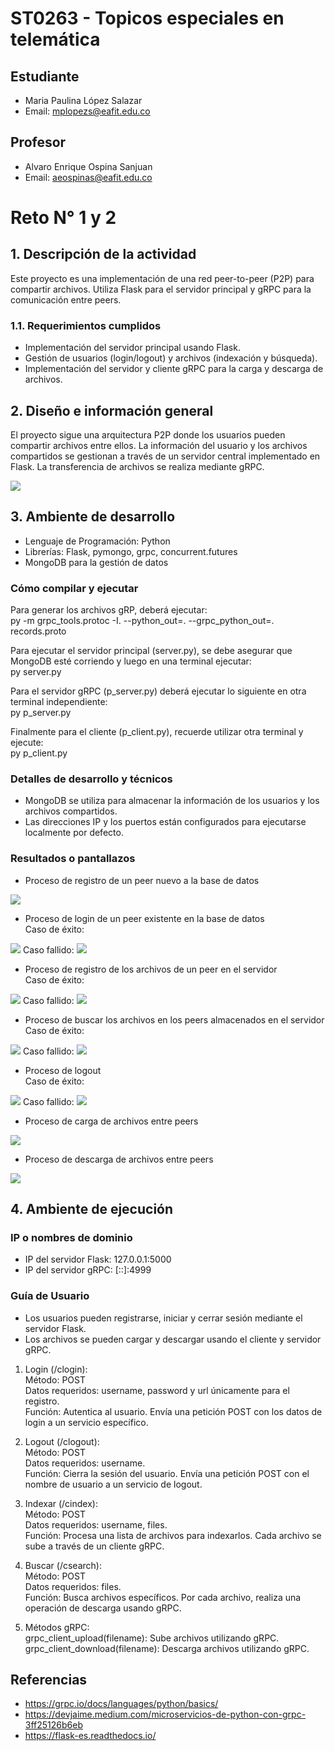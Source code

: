 # ST0263 - Topicos especiales en telemática

## Estudiante
- Maria Paulina López Salazar
- Email: mplopezs@eafit.edu.co

## Profesor
- Alvaro Enrique Ospina Sanjuan
- Email: aeospinas@eafit.edu.co

# Reto N° 1 y 2
## 1. Descripción de la actividad
Este proyecto es una implementación de una red peer-to-peer (P2P) para compartir archivos. Utiliza Flask para el servidor principal y gRPC para la comunicación entre peers.

### 1.1. Requerimientos cumplidos
- Implementación del servidor principal usando Flask.
- Gestión de usuarios (login/logout) y archivos (indexación y búsqueda).
- Implementación del servidor y cliente gRPC para la carga y descarga de archivos.

## 2. Diseño e información general
El proyecto sigue una arquitectura P2P donde los usuarios pueden compartir archivos entre ellos. La información del usuario y los archivos compartidos se gestionan a través de un servidor central implementado en Flask. La transferencia de archivos se realiza mediante gRPC.

<img src="https://i.postimg.cc/W4Hf5MZ0/telematica-drawio.png">

## 3. Ambiente de desarrollo
- Lenguaje de Programación: Python
- Librerías:  Flask, pymongo, grpc, concurrent.futures
- MongoDB para la gestión de datos

### Cómo compilar y ejecutar

Para generar los archivos gRP, deberá ejecutar:<br>
py -m grpc_tools.protoc -I. --python_out=. --grpc_python_out=. records.proto

Para ejecutar el servidor principal (server.py), se debe asegurar que MongoDB esté corriendo y luego en una terminal ejecutar:<br>
py server.py

Para el servidor gRPC (p_server.py) deberá ejecutar lo siguiente en otra terminal independiente:<br>
py p_server.py

Finalmente para el cliente (p_client.py), recuerde utilizar otra terminal y ejecute:<br>
py p_client.py

### Detalles de desarrollo y técnicos
- MongoDB se utiliza para almacenar la información de los usuarios y los archivos compartidos.
- Las direcciones IP y los puertos están configurados para ejecutarse localmente por defecto.

### Resultados o pantallazos
- Proceso de registro de un peer nuevo a la base de datos
<img src="https://i.postimg.cc/W3L7HS9L/image.png">

- Proceso de login de un peer existente en la base de datos<br>
Caso de éxito:
<img src="https://i.postimg.cc/FHwqhyPG/image.png">
Caso fallido:
<img src="https://i.postimg.cc/CMJQRTPR/image.png">

- Proceso de registro de los archivos de un peer en el servidor<br>
Caso de éxito:
<img src="https://i.postimg.cc/76ZSccgR/image.png">
Caso fallido:
<img src="https://i.postimg.cc/15qwLDqy/image.png">

- Proceso de buscar los archivos en los peers almacenados en el servidor<br>
Caso de éxito:
<img src="https://i.postimg.cc/pTS5SdV9/image.png">
Caso fallido:
<img src="https://i.postimg.cc/gcfNXzyk/image.png">

- Proceso de logout<br>
Caso de éxito:
<img src="https://i.postimg.cc/wv1QMZ7m/image.png">
Caso fallido:
<img src="https://i.postimg.cc/vT97Ln78/image.png">

- Proceso de carga de archivos entre peers
<img src="https://i.postimg.cc/d3KZFxdv/image.png">

- Proceso de descarga de archivos entre peers
<img src="https://i.postimg.cc/BnNzKWQY/image.png">

## 4. Ambiente de ejecución
### IP o nombres de dominio
- IP del servidor Flask: 127.0.0.1:5000
- IP del servidor gRPC: [::]:4999

### Guía de Usuario
- Los usuarios pueden registrarse, iniciar y cerrar sesión mediante el servidor Flask.
- Los archivos se pueden cargar y descargar usando el cliente y servidor gRPC.

1. Login (/clogin):<br>
Método: POST<br>
Datos requeridos: username, password y url únicamente para el registro.<br>
Función: Autentica al usuario. Envía una petición POST con los datos de login a un servicio específico.

2. Logout (/clogout):<br>
Método: POST<br>
Datos requeridos: username.<br>
Función: Cierra la sesión del usuario. Envía una petición POST con el nombre de usuario a un servicio de logout.

3. Indexar (/cindex):<br>
Método: POST<br>
Datos requeridos: username, files.<br>
Función: Procesa una lista de archivos para indexarlos. Cada archivo se sube a través de un cliente gRPC.

5. Buscar (/csearch):<br>
Método: POST<br>
Datos requeridos: files.<br>
Función: Busca archivos específicos. Por cada archivo, realiza una operación de descarga usando gRPC.

6. Métodos gRPC: <br>
grpc_client_upload(filename): Sube archivos utilizando gRPC.<br>
grpc_client_download(filename): Descarga archivos utilizando gRPC.

## Referencias
- https://grpc.io/docs/languages/python/basics/
- https://devjaime.medium.com/microservicios-de-python-con-grpc-3ff25126b6eb
- https://flask-es.readthedocs.io/
